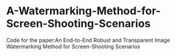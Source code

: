 # A-Watermarking-Method-for-Screen-Shooting-Scenarios
Code for the paper:An End-to-End Robust and Transparent Image Watermarking Method for Screen-Shooting Scenarios
